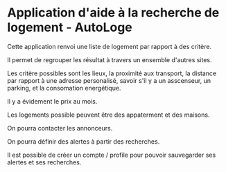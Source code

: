 Application d'aide à la recherche de logement - AutoLoge
==========

Cette application renvoi une liste de logement par rapport à des critère.

Il permet de regrouper les résultat à travers un ensemble d'autres sites.

Les critère possibles sont les lieux, la proximité aux transport, la distance par rapport à une adresse personalisé, savoir s'il y a un asscenseur, un parking, et la consomation energétique.

Il y a évidement le prix au mois.

Les logements possible peuvent être des appaterment et des maisons.

On pourra contacter les annonceurs.

On pourra définir des alertes à partir des recherches.

Il est possible de créer un compte / profile pour pouvoir sauvegarder ses alertes et ses recherches.
